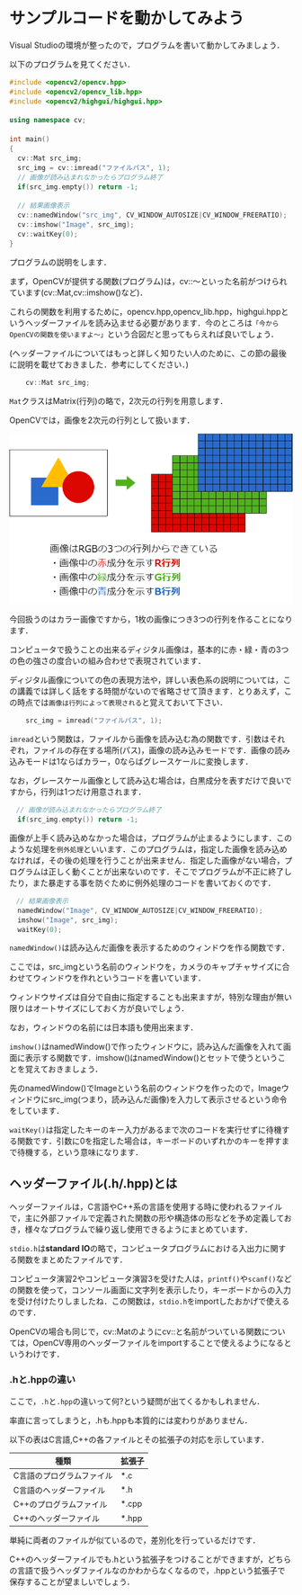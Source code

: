 # サンプルコードを動かしてみよう

Visual Studioの環境が整ったので，プログラムを書いて動かしてみましょう．

以下のプログラムを見てください．

```c++
#include <opencv2/opencv.hpp>
#include <opencv2/opencv_lib.hpp>
#include <opencv2/highgui/highgui.hpp>

using namespace cv;

int main()
{
  cv::Mat src_img;
  src_img = cv::imread("ファイルパス", 1);
  // 画像が読み込まれなかったらプログラム終了
  if(src_img.empty()) return -1;

  // 結果画像表示
  cv::namedWindow("src_img", CV_WINDOW_AUTOSIZE|CV_WINDOW_FREERATIO);
  cv::imshow("Image", src_img);
  cv::waitKey(0);
}
```

プログラムの説明をします．

まず，OpenCVが提供する関数(プログラム)は，cv::～といった名前がつけられています(cv::Mat,cv::imshow()など)．

これらの関数を利用するために，opencv.hpp,opencv_lib.hpp，highgui.hppというヘッダーファイルを読み込ませる必要があります．今のところは`「今からOpenCVの関数を使いますよ～」`という合図だと思ってもらえれば良いでしょう．

(ヘッダーファイルについてはもっと詳しく知りたい人のために、この節の最後に説明を載せておきました．参考にしてください．)

```c++
    cv::Mat src_img;
```

`Mat`クラスはMatrix(行列)の略で，2次元の行列を用意します．

OpenCVでは，画像を2次元の行列として扱います．

![](/img/RGB.png)

今回扱うのはカラー画像ですから，1枚の画像につき3つの行列を作ることになります．

コンピュータで扱うことの出来るディジタル画像は，基本的に赤・緑・青の3つの色の強さの度合いの組み合わせで表現されています．

ディジタル画像についての色の表現方法や，詳しい表色系の説明については，この講義では詳しく話をする時間がないので省略させて頂きます．とりあえず，この時点では`画像は行列によって表現される`と覚えておいて下さい．

```c++
    src_img = imread("ファイルパス", 1);
```

`imread`という関数は，ファイルから画像を読み込む為の関数です．引数はそれぞれ，ファイルの存在する場所(パス)，画像の読み込みモードです．画像の読み込みモードは1ならばカラー，0ならばグレースケールに変換します．

なお，グレースケール画像として読み込む場合は，白黒成分を表すだけで良いですから，行列は1つだけ用意されます．

```c++
　// 画像が読み込まれなかったらプログラム終了
  if(src_img.empty()) return -1;
```

画像が上手く読み込めなかった場合は，プログラムが止まるようにします．このような処理を`例外処理`といいます．このプログラムは，指定した画像を読み込めなければ，その後の処理を行うことが出来ません．指定した画像がない場合，プログラムは正しく動くことが出来ないのです．そこでプログラムが不正に終了したり，また暴走する事を防ぐために例外処理のコードを書いておくのです．

```c++
　// 結果画像表示
  namedWindow("Image", CV_WINDOW_AUTOSIZE|CV_WINDOW_FREERATIO);
  imshow("Image", src_img);
  waitKey(0);
```

`namedWindow()`は読み込んだ画像を表示するためのウィンドウを作る関数です．

ここでは，src_imgという名前のウィンドウを，カメラのキャプチャサイズに合わせてウィンドウを作れというコードを書いています．

ウィンドウサイズは自分で自由に指定することも出来ますが，特別な理由が無い限りはオートサイズにしておく方が良いでしょう．

なお，ウィンドウの名前には日本語も使用出来ます．

`imshow()`はnamedWindow()で作ったウィンドウに，読み込んだ画像を入れて画面に表示する関数です．imshow()はnamedWindow()とセットで使うということを覚えておきましょう．

先のnamedWindow()でImageという名前のウィンドウを作ったので，Imageウィンドウにsrc_img(つまり，読み込んだ画像)を入力して表示させるという命令をしています．

`waitKey()`は指定したキーのキー入力があるまで次のコードを実行せずに待機する関数です．引数に0を指定した場合は，キーボードのいずれかのキーを押すまで待機する，という意味になります．


## ヘッダーファイル(.h/.hpp)とは
ヘッダーファイルは，C言語やC++系の言語を使用する時に使われるファイルで，主に外部ファイルで定義された関数の形や構造体の形などを予め定義しておき，様々なプログラムで繰り返し使用できるようにまとめています．

`stdio.h`は**standard IO**の略で，コンピュータプログラムにおける入出力に関する関数をまとめたファイルです．

コンピュータ演習2やコンピュータ演習3を受けた人は，`printf()`や`scanf()`などの関数を使って，コンソール画面に文字列を表示したり，キーボードからの入力を受け付けたりしましたね．この関数は，`stdio.h`をimportしたおかげで使えるのです．

OpenCVの場合も同じで，cv::Matのようにcv::と名前がついている関数については，OpenCV専用のヘッダーファイルをimportすることで使えるようになるというわけです．

### .hと.hppの違い
ここで，`.h`と`.hpp`の違いって何?という疑問が出てくるかもしれません．

率直に言ってしまうと，.hも.hppも本質的には変わりがありません．

以下の表はC言語,C++の各ファイルとその拡張子の対応を示しています．

| 種類 | 拡張子 |
|------|--------|
|C言語のプログラムファイル|*.c|
|C言語のヘッダーファイル|*.h|
|C++のプログラムファイル|*.cpp|
|C++のヘッダーファイル|*.hpp|

単純に両者のファイルが似ているので，差別化を行っているだけです．

C++のヘッダーファイルでも.hという拡張子をつけることができますが，どちらの言語で扱うヘッダファイルなのかわからなくなるので，.hppという拡張子で保存することが望ましいでしょう．